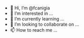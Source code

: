 - 👋 Hi, I’m @fcanigia
- 👀 I’m interested in ...
- 🌱 I’m currently learning ...
- 💞️ I’m looking to collaborate on ...
- 📫 How to reach me ...

<!---
fcanigia/fcanigia is a ✨ special ✨ repository because its `README.md` (this file) appears on your GitHub profile.
You can click the Preview link to take a look at your changes.
--->
